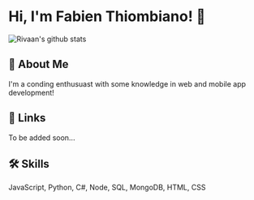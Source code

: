 # Hi, I'm Fabien Thiombiano! 👋

![Rivaan's github stats](https://github-readme-stats.vercel.app/api?username=thiombianofabien&show_icons=true&theme=react)

## 🚀 About Me
I'm a conding enthusuast with some knowledge in web and mobile app development!

## 🔗 Links
To be added soon...


## 🛠 Skills
JavaScript, Python, C#, Node, SQL, MongoDB, HTML, CSS

